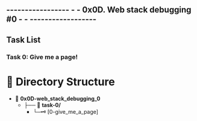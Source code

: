## ----------------- - - 0x0D. Web stack debugging #0 - - ------------------

## Task List

### Task 0: Give me a page!


# 📁 Directory Structure

- 📂 **0x0D-web_stack_debugging_0**
  - ├── 📂 **task-0/**
    - └─🗝️  [0-give_me_a_page]